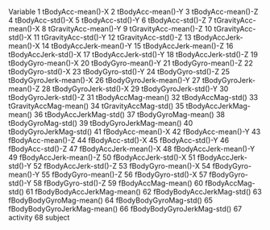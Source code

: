 Variable
1 tBodyAcc-mean()-X
2 tBodyAcc-mean()-Y
3 tBodyAcc-mean()-Z
4 tBodyAcc-std()-X
5 tBodyAcc-std()-Y
6 tBodyAcc-std()-Z
7 tGravityAcc-mean()-X
8 tGravityAcc-mean()-Y
9 tGravityAcc-mean()-Z
10 tGravityAcc-std()-X
11 tGravityAcc-std()-Y
12 tGravityAcc-std()-Z
13 tBodyAccJerk-mean()-X
14 tBodyAccJerk-mean()-Y
15 tBodyAccJerk-mean()-Z
16 tBodyAccJerk-std()-X
17 tBodyAccJerk-std()-Y
18 tBodyAccJerk-std()-Z
19 tBodyGyro-mean()-X
20 tBodyGyro-mean()-Y
21 tBodyGyro-mean()-Z
22 tBodyGyro-std()-X
23 tBodyGyro-std()-Y
24 tBodyGyro-std()-Z
25 tBodyGyroJerk-mean()-X
26 tBodyGyroJerk-mean()-Y
27 tBodyGyroJerk-mean()-Z
28 tBodyGyroJerk-std()-X
29 tBodyGyroJerk-std()-Y
30 tBodyGyroJerk-std()-Z
31 tBodyAccMag-mean()
32 tBodyAccMag-std()
33 tGravityAccMag-mean()
34 tGravityAccMag-std()
35 tBodyAccJerkMag-mean()
36 tBodyAccJerkMag-std()
37 tBodyGyroMag-mean()
38 tBodyGyroMag-std()
39 tBodyGyroJerkMag-mean()
40 tBodyGyroJerkMag-std()
41 fBodyAcc-mean()-X
42 fBodyAcc-mean()-Y
43 fBodyAcc-mean()-Z
44 fBodyAcc-std()-X
45 fBodyAcc-std()-Y
46 fBodyAcc-std()-Z
47 fBodyAccJerk-mean()-X
48 fBodyAccJerk-mean()-Y
49 fBodyAccJerk-mean()-Z
50 fBodyAccJerk-std()-X
51 fBodyAccJerk-std()-Y
52 fBodyAccJerk-std()-Z
53 fBodyGyro-mean()-X
54 fBodyGyro-mean()-Y
55 fBodyGyro-mean()-Z
56 fBodyGyro-std()-X
57 fBodyGyro-std()-Y
58 fBodyGyro-std()-Z
59 fBodyAccMag-mean()
60 fBodyAccMag-std()
61 fBodyBodyAccJerkMag-mean()
62 fBodyBodyAccJerkMag-std()
63 fBodyBodyGyroMag-mean()
64 fBodyBodyGyroMag-std()
65 fBodyBodyGyroJerkMag-mean()
66 fBodyBodyGyroJerkMag-std()
67 activity
68 subject
